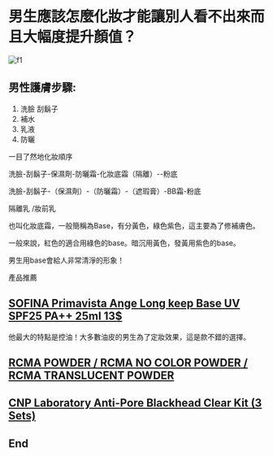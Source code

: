 # 男生應該怎麼化妝才能讓別人看不出來而且大幅度提升顏值？

![f1](https://github.com/HCH1/blog/blob/master/fig/makeup1.JPG)

## 男性護膚步驟:
1. 洗臉 刮鬍子
1. 補水
1. 乳液
1. 防曬


一目了然地化妝順序

洗臉-刮鬍子-保濕劑-防曬霜-化妝底霜（隔離）--粉底

洗臉-刮鬍子-（保濕劑）-（防曬霜）-（遮瑕膏）-BB霜-粉底

隔離乳 /妝前乳

也叫化妝底霜，一般簡稱為Base，有分黃色，綠色紫色，這主要為了修補膚色。

一般來說，紅色的適合用綠色的base。暗沉用黃色，發黃用紫色的base。

男生用base會給人非常清淨的形象！

產品推薦

## [SOFINA Primavista Ange Long keep Base UV SPF25 PA++ 25ml 13$](https://www.watsons.com.sg/primavista-ange-long-keep-base-uv-spf25-pa-25ml/p/BP_19676)

他最大的特點是控油！大多數油皮的男生為了定妝效果，這是款不錯的選擇。

## [RCMA POWDER / RCMA NO COLOR POWDER / RCMA TRANSLUCENT POWDER](https://shopee.sg/RCMA-POWDER-RCMA-NO-COLOR-POWDER-RCMA-TRANSLUCENT-POWDER-i.85669731.1436312645)

## [CNP Laboratory Anti-Pore Blackhead Clear Kit (3 Sets)](https://shopee.sg/CNP-Laboratory-Anti-Pore-Blackhead-Clear-Kit-(3-Sets)-i.55625630.1078676227)

## End
